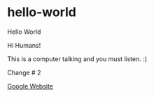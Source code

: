 # hello-world
Hello World

Hi Humans!

This is a computer talking and you must listen.  :)

Change # 2

<a href='http://www.google.com'>Google Website</a>
